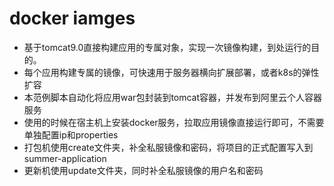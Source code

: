 # docker iamges

- 基于tomcat9.0直接构建应用的专属对象，实现一次镜像构建，到处运行的目的。
- 每个应用构建专属的镜像，可快速用于服务器横向扩展部署，或者k8s的弹性扩容
- 本范例脚本自动化将应用war包封装到tomcat容器，并发布到阿里云个人容器服务
- 使用的时候在宿主机上安装docker服务，拉取应用镜像直接运行即可，不需要单独配置ip和properties
- 打包机使用create文件夹，补全私服镜像和密码，将项目的正式配置写入到 summer-application
- 更新机使用update文件夹，同时补全私服镜像的用户名和密码